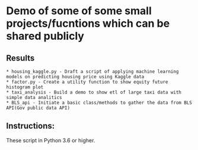 # Demo of some of some small projects/fucntions which can be shared publicly

## Results
	* housing_kaggle.py - Draft a script of applying machine learning models on predicting housing price using Kaggle data
	* factor.py - Create a utility function to show equity future histogram plot
	* taxi_analysis - Build a demo to show etl of large taxi data with simple data analitics
	* BLS_api - Initiate a basic class/methods to gather the data from BLS API(Gov public data API)

## Instructions:
These script in Python 3.6 or higher.


